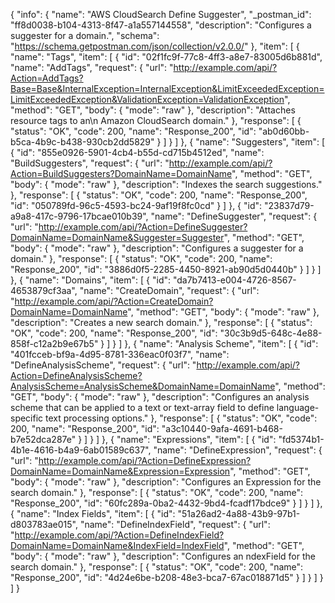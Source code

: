 {
  "info": {
    "name": "AWS CloudSearch Define Suggester",
    "_postman_id": "ff8d0038-b104-4313-8f47-a1a557144558",
    "description": "Configures a suggester for a domain.",
    "schema": "https://schema.getpostman.com/json/collection/v2.0.0/"
  },
  "item": [
    {
      "name": "Tags",
      "item": [
        {
          "id": "02f1fc9f-77c8-4ff3-a8e7-83005d6b881d",
          "name": "AddTags",
          "request": {
            "url": "http://example.com/api/?Action=AddTags?Base=Base&InternalException=InternalException&LimitExceededException=LimitExceededException&ValidationException=ValidationException",
            "method": "GET",
            "body": {
              "mode": "raw"
            },
            "description": "Attaches resource tags to an\n Amazon CloudSearch domain."
          },
          "response": [
            {
              "status": "OK",
              "code": 200,
              "name": "Response_200",
              "id": "ab0d60bb-b5ca-4b9c-b438-930cb2dd5829"
            }
          ]
        }
      ]
    },
    {
      "name": "Suggesters",
      "item": [
        {
          "id": "855e0926-5901-4cb4-b55d-cd715b4512ed",
          "name": "BuildSuggesters",
          "request": {
            "url": "http://example.com/api/?Action=BuildSuggesters?DomainName=DomainName",
            "method": "GET",
            "body": {
              "mode": "raw"
            },
            "description": "Indexes the search suggestions."
          },
          "response": [
            {
              "status": "OK",
              "code": 200,
              "name": "Response_200",
              "id": "050789fd-96c5-4593-bc24-9af19f8fc0cd"
            }
          ]
        },
        {
          "id": "23837d79-a9a8-417c-9796-17bcae010b39",
          "name": "DefineSuggester",
          "request": {
            "url": "http://example.com/api/?Action=DefineSuggester?DomainName=DomainName&Suggester=Suggester",
            "method": "GET",
            "body": {
              "mode": "raw"
            },
            "description": "Configures a suggester for a domain."
          },
          "response": [
            {
              "status": "OK",
              "code": 200,
              "name": "Response_200",
              "id": "3886d0f5-2285-4450-8921-ab90d5d0440b"
            }
          ]
        }
      ]
    },
    {
      "name": "Domains",
      "item": [
        {
          "id": "da7b7413-e004-4726-8567-4653879cf3aa",
          "name": "CreateDomain",
          "request": {
            "url": "http://example.com/api/?Action=CreateDomain?DomainName=DomainName",
            "method": "GET",
            "body": {
              "mode": "raw"
            },
            "description": "Creates a new search domain."
          },
          "response": [
            {
              "status": "OK",
              "code": 200,
              "name": "Response_200",
              "id": "30c3b9d5-648c-4e88-858f-c12a2b9e67b5"
            }
          ]
        }
      ]
    },
    {
      "name": "Analysis Scheme",
      "item": [
        {
          "id": "401fcceb-bf9a-4d95-8781-336eac0f03f7",
          "name": "DefineAnalysisScheme",
          "request": {
            "url": "http://example.com/api/?Action=DefineAnalysisScheme?AnalysisScheme=AnalysisScheme&DomainName=DomainName",
            "method": "GET",
            "body": {
              "mode": "raw"
            },
            "description": "Configures an analysis scheme that can be applied to a text or text-array field to define language-specific text processing options."
          },
          "response": [
            {
              "status": "OK",
              "code": 200,
              "name": "Response_200",
              "id": "a3c10440-9afa-4691-b468-b7e52dca287e"
            }
          ]
        }
      ]
    },
    {
      "name": "Expressions",
      "item": [
        {
          "id": "fd5374b1-4b1e-4616-b4a9-6ab01589c637",
          "name": "DefineExpression",
          "request": {
            "url": "http://example.com/api/?Action=DefineExpression?DomainName=DomainName&Expression=Expression",
            "method": "GET",
            "body": {
              "mode": "raw"
            },
            "description": "Configures an Expression  for the search domain."
          },
          "response": [
            {
              "status": "OK",
              "code": 200,
              "name": "Response_200",
              "id": "60fc289a-0ba2-4432-9bd4-fcadf17bdce9"
            }
          ]
        }
      ]
    },
    {
      "name": "Index Fields",
      "item": [
        {
          "id": "51a26ad2-4a88-43b9-97b1-d803783ae015",
          "name": "DefineIndexField",
          "request": {
            "url": "http://example.com/api/?Action=DefineIndexField?DomainName=DomainName&IndexField=IndexField",
            "method": "GET",
            "body": {
              "mode": "raw"
            },
            "description": "Configures an ndexField  for the search domain."
          },
          "response": [
            {
              "status": "OK",
              "code": 200,
              "name": "Response_200",
              "id": "4d24e6be-b208-48e3-bca7-67ac018871d5"
            }
          ]
        }
      ]
    }
  ]
}